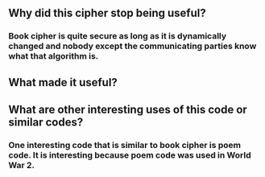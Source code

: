 ## Why did this cipher stop being useful?

### Book cipher is quite secure as long as it is dynamically changed and nobody except the communicating parties know what that algorithm is.

## What made it useful?

## What are other interesting uses of this code or similar codes?

### One interesting code that is similar to book cipher is poem code. It is interesting because  poem code was used in World War 2.

